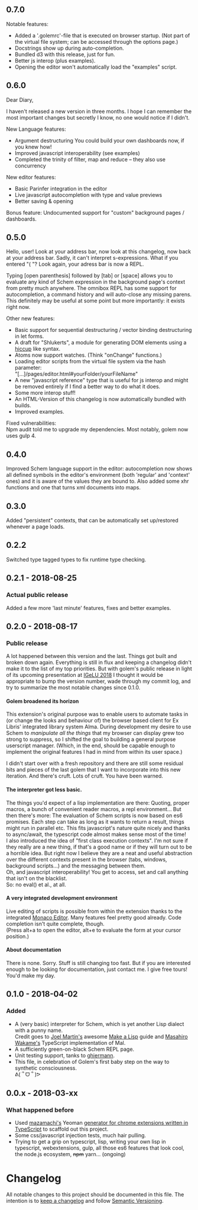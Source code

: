 ## 0.7.0
Notable features:
- Added a '.golemrc'-file that is executed on browser startup. (Not part of the virtual file system; can be accessed through the options page.)
- Docstrings show up during auto-completion.
- Bundled d3 with this release, just for fun.
- Better js interop (plus examples).
- Opening the editor won't automatically load the "examples" script.

## 0.6.0
Dear Diary,

I haven't released a new version in three months. I hope I can remember the most important changes but secretly I know, no one would notice if I didn't.

New Language features:
- Argument destructuring
  You could build your own dashboards now, if you knew how!
- Improved javascript interoperability (see examples)
- Completed the trinity of filter, map and reduce – they also use concurrency

New editor features:  
- Basic Parinfer integration in the editor
- Live javascript autocompletion with type and value previews
- Better saving & opening

Bonus feature: Undocumented support for "custom" background pages / dashboards.

## 0.5.0
Hello, user! Look at your address bar, now look at this changelog, now back at your address bar. Sadly, it can't interpret s-expressions. What if you entered "( "? Look again, your adress bar is now a REPL.

Typing [open parenthesis] followed by [tab] or [space] allows you to evaluate any kind of Schem expression in the background page's context from pretty much anywhere. The omnibox REPL has some support for autocompletion, a command history and will auto-close any missing parens. This definitely may be useful at some point but more importantly: it exists right now.

Other new features:
- Basic support for sequential destructuring / vector binding destructuring in let forms.
- A draft for "Shlukerts", a module for generating DOM elements using a [hiccup](https://github.com/weavejester/hiccup) like syntax.
- Atoms now support watches. (Think "onChange" functions.)
- Loading editor scripts from the virtual file system via the hash parameter:  
"[...]/pages/editor.html#yourFolder/yourFileName"
- A new "javascript reference" type that is useful for js interop and might be removed entirely if I find a better way to do what it does.
- Some more interop stuff!
- An HTML-Version of this changelog is now automatically bundled with builds.
- Improved examples.

Fixed vulnerabilities:  
Npm audit told me to upgrade my dependencies. Most notably, golem now uses gulp 4.

## 0.4.0
Improved Schem language support in the editor: autocompletion now shows all defined symbols in the editor's environment (both 'regular' and 'context' ones) and it is aware of the values they are bound to. Also added some xhr functions and one that turns xml documents into maps.

## 0.3.0
Added "persistent" contexts, that can be automatically set up/restored whenever a page loads.

## 0.2.2
Switched type tagged types to fix runtime type checking.

## 0.2.1 - 2018-08-25
### Actual public release
Added a few more 'last minute' features, fixes and better examples.

## 0.2.0 - 2018-08-17
### Public release
A lot happened between this version and the last. Things got built and broken down again. Everything is still in flux and keeping a changelog didn't make it to the list of my top priorities. But with golem's public release in light of its upcoming presentation at [IGeLU 2018](http://igelu2018.cz/) I thought it would be appropriate to bump the version number, wade through my commit log, and try to summarize the most notable changes since 0.1.0.

#### Golem broadened its horizon
This extension's original purpose was to enable users to automate tasks in (or change the looks and behaviour of) the browser based client for Ex Libris' integrated library system Alma.
During development my desire to use Schem to *manipulate all the things* that my browser can display grew too strong to suppress, so I shifted the goal to building a general purpose userscript manager. (Which, in the end, should be capable enough to implement the original features I had in mind from within its user space.)

I didn't start over with a fresh repository and there are still some residual bits and pieces of the last golem that I want to incorporate into this new iteration. And there's cruft. Lots of cruft. You have been warned.

#### The interpreter got less basic.  
The things you'd expect of a lisp implementation are there: Quoting, proper macros, a bunch of convenient reader macros, a repl environment...
But then there's more: The evaluation of Schem scripts is now based on es6 promises. Each step can take as long as it wants to return a result, things might run in parallel etc. This fits javascript's nature quite nicely and thanks to async/await, the typescript code almost makes sense most of the time!  
I also introduced the idea of "first class execution contexts". I'm not sure if they really are a new thing, if that's a good name or if they will turn out to be a horrible idea. But right now I believe they are a neat and useful abstraction over the different contexts present in the browser (tabs, windows, background scripts...) and the messaging between them.  
Oh, and javascript interoperability! You get to access, set and call anything that isn't on the blacklist.  
So: no eval() et al., at all.

#### A very integrated development environment
Live editing of scripts is possible from within the extension thanks to the integrated [Monaco Editor](https://github.com/Microsoft/monaco-editor). Many features feel pretty good already. Code completion isn't quite complete, though.  
(Press alt+a to open the editor, alt+e to evaluate the form at your cursor position.)

#### About documentation
There is none. Sorry. Stuff is still changing too fast. But if you are interested enough to be looking for documentation, just contact me. I give free tours! You'd make my day.


## 0.1.0 - 2018-04-02

### Added
- A (very basic) interpreter for Schem, which is yet another Lisp dialect with a punny name.  
Credit goes to [Joel Martin's](https://github.com/kanaka) awesome [Make a Lisp](https://github.com/kanaka/mal/blob/master/process/guide.md) guide and [Masahiro Wakame's](https://github.com/vvakame) TypeScript implementation of Mal.
- A sufficiently green-on-black Schem REPL page.
- Unit testing support, tanks to [ghiermann](https://github.com/ghiermann).
- This file, in celebration of Golem's first baby step on the way to synthetic consciousness.  
ᕕ( ՞ ᗜ ՞ )ᕗ

## 0.0.x - 2018-03-xx
### What happened before
- Used [mazamachi's](https://github.com/mazamachi) Yeoman [generator for chrome extensions written in TypeScript](https://github.com/mazamachi/generator-chrome-extension-kickstart-typescript) to scaffold out this project.
- Some css/javascript injection tests, much hair pulling.
- Trying to get a grip on typescript, lisp, writing your own lisp in typescript, webextensions, gulp, all those es6 features that look cool, the node.js ecosystem, ~~npm~~ yarn... (ongoing)

# Changelog
All notable changes to this project should be documented in this file. The intention is to [keep a changelog](https://keepachangelog.com/en/1.0.0/) and follow [Semantic Versioning](https://semver.org/).